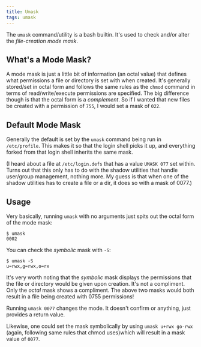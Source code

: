 ```yaml
---
title: Umask
tags: umask
---
```


The `umask` command/utility is a bash builtin. It's used to check and/or alter the _file-creation mode mask_. 

## What's a Mode Mask?

A mode mask is just a little bit of information (an octal value) that defines what permissions a file or directory is set with when created. It's generally stored/set in octal form and follows the same rules as the `chmod` command in terms of read/write/execute permissions are specified. The big difference though is that the octal form is a _complement_. So if I wanted that new files be created with a permission of `755`, I would set a mask of `022`. 

## Default Mode Mask

Generally the default is set by the `umask` command being run in `/etc/profile`. This makes it so that the login shell picks it up, and everything forked from that login shell inherits the same mask. 

(I heard about a file at `/etc/login.defs` that has a value `UMASK 077` set within. Turns out that this only has to do with the shadow utilities that handle user/group management, nothing more. My guess is that when one of the shadow utilities has to create a file or a dir, it does so with a mask of 0077.)

## Usage

Very basically, running `umask` with no arguments just spits out the octal form of the mode mask: 

~~~
$ umask
0002
~~~

You can check the _symbolic_ mask with `-S`: 

~~~
$ umask -S
u=rwx,g=rwx,o=rx
~~~

It's very worth noting that the _symbolic_ mask displays the permissions that the file or directory would be given upon creation. It's not a compliment. Only the _octal_ mask shows a compliment. The above two masks would both result in a file being created with 0755 permissions! 

Running `umask 0077` changes the mode. It doesn't confirm or anything, just provides a return value. 

Likewise, one could set the mask symbolically by using `umask u+rwx go-rwx` (again, following same rules that chmod uses)which will result in a mask value of `0077`. 


